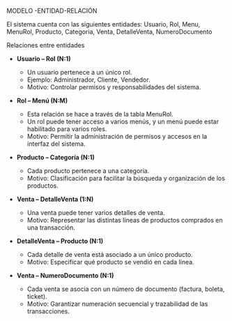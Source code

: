 MODELO -ENTIDAD-RELACIÓN

El sistema cuenta con las siguientes entidades: Usuario, Rol, Menu, MenuRol, Producto, Categoria, Venta, DetalleVenta, NumeroDocumento

Relaciones entre entidades

- **Usuario – Rol (N:1)** 
  - Un usuario pertenece a un único rol.
  - Ejemplo: Administrador, Cliente, Vendedor.
  - Motivo: Controlar permisos y responsabilidades del sistema.

- **Rol – Menú (N:M)** 
  - Esta relación se hace a través de la tabla MenuRol.
  - Un rol puede tener acceso a varios menús, y un menú puede estar habilitado para varios roles.
  - Motivo: Permitir la administración de permisos y accesos en la interfaz del sistema.

- **Producto – Categoría (N:1)**
  - Cada producto pertenece a una categoría.
  - Motivo: Clasificación para facilitar la búsqueda y organización de los productos.

- **Venta – DetalleVenta (1:N)**
  - Una venta puede tener varios detalles de venta.
  - Motivo: Representar las distintas líneas de productos comprados en una transacción.

- **DetalleVenta – Producto (N:1)**
  - Cada detalle de venta está asociado a un único producto.
  - Motivo: Especificar qué producto se vendió en cada línea.
 
- **Venta – NumeroDocumento (N:1)**
  - Cada venta se asocia con un número de documento (factura, boleta, ticket).
  - Motivo: Garantizar numeración secuencial y trazabilidad de las transacciones.


